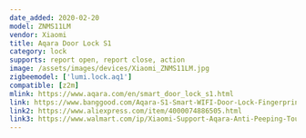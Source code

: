 ```yaml
---
date_added: 2020-02-20
model: ZNMS11LM
vendor: Xiaomi
title: Aqara Door Lock S1
category: lock
supports: report open, report close, action
image: /assets/images/devices/Xiaomi_ZNMS11LM.jpg
zigbeemodel: ['lumi.lock.aq1']
compatible: [z2m]
mlink: https://www.aqara.com/en/smart_door_lock_s1.html
link: https://www.banggood.com/Aqara-S1-Smart-WIFI-Door-Lock-Fingerprint-Password-Unlock-p-1212775.html
link2: https://www.aliexpress.com/item/4000074886505.html
link3: https://www.walmart.com/ip/Xiaomi-Support-Aqara-Anti-Peeping-Touch-Security-Design-Function-Home-Password-ZigBee-Fingerprint-ZNMS11LM-Connection-For-IOS-Smart-Door-Lock-Android/367838357
---
```

